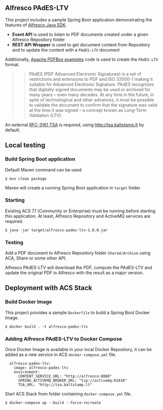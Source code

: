 ## Alfresco PAdES-LTV

This project includes a sample Spring Boot application demonstrating the features of [Alfresco Java SDK](https://github.com/Alfresco/alfresco-java-sdk).

* **Event API** is used to listen to PDF documents created under a given Alfresco Repository folder
* **REST API Wrapper** is used to get document content from Repository and to update the content with a `PAdES-LTV` document

Additionally, [Apache PDFBox examples](https://github.com/apache/pdfbox/tree/trunk/examples) code is used to create the `PAdES-LTV` format.

>> PAdES (PDF Advanced Electronic Signatures) is a set of restrictions and extensions to PDF and ISO 32000-1 making it suitable for Advanced Electronic Signature. PAdES recognizes that digitally-signed documents may be used or archived for many years – even many decades. At any time in the future, in spite of technological and other advances, it must be possible to validate the document to confirm that the signature was valid at the time it was signed – a concept known as Long-Term Validation (LTV).

An external [RFC-3161 TSA](https://en.wikipedia.org/wiki/Trusted_timestamping) is required, using http://tsa.baltstamp.lt by default.

## Local testing

### Build Spring Boot application

Default Maven command can be used.

```
$ mvn clean package
```

Maven will create a running Spring Boot application in `target` folder

### Starting

Existing ACS 7.1 (Community or Enterprise) must be running before starting this application. At least, Alfresco Repository and ActiveMQ services are required.

```
$ java -jar target/alfresco-pades-ltv-1.0.0.jar
```

### Testing

Add a PDF document to Alfresco Repository folder `Shared/Archive` using ACA, Share or some other API.

Alfresco PAdES-LTV will download the PDF, compute the PAdES-LTV and update the original PDF in Alfresco with the result as a major version.


## Deployment with ACS Stack

### Build Docker Image

This project provides a sample `Dockerfile` to build a Spring Boot Docker Image.

```
$ docker build . -t alfresco-pades-ltv
```

### Adding Alfresco PAdES-LTV to Docker Compose

Once Docker Image is available in your local Docker Repository, it can be added as a new service in ACS `docker-compose.yml` file.

```
  alfresco-pades-ltv:
    image: alfresco-pades-ltv
    environment:
      CONTENT_SERVICE_URL: "http://alfresco:8080"
      SPRING_ACTIVEMQ_BROKER_URL: "tcp://activemq:61616"
      TSA_URL: "http://tsa.baltstamp.lt"
```

Start ACS Stack from folder containing `docker-compose.yml` file.

```
$ docker-compose up --build --force-recreate
```
